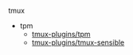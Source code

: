 tmux
- tpm
  - [tmux-plugins/tpm](https://github.com/tmux-plugins/tpm)
  - [tmux-plugins/tmux-sensible](https://github.com/tmux-plugins/tmux-sensible)
